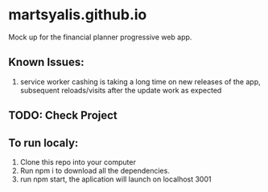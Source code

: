 # martsyalis.github.io

Mock up for the financial planner progressive web app.

## Known Issues: 
1. service worker cashing is taking a long time on new releases of the app, subsequent reloads/visits after the update work as expected 

## TODO: Check Project


## To run localy:
1. Clone this repo into your computer
1. Run npm i to download all the dependencies. 
1. run npm start, the aplication will launch on localhost 3001
